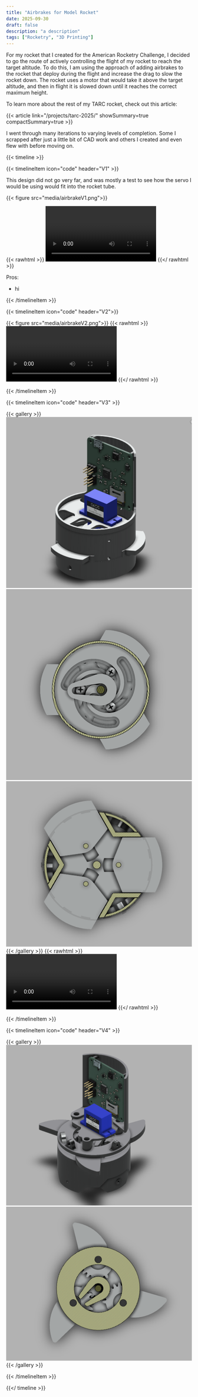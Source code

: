 ```yaml
---
title: "Airbrakes for Model Rocket"
date: 2025-09-30
draft: false
description: "a description"
tags: ["Rocketry", "3D Printing"]
---
```


For my rocket that I created for the American Rocketry Challenge, I decided to go the route of actively controlling the flight of my rocket to reach the target altitude. To do this, I am using the approach of adding airbrakes to the rocket that deploy during the flight and increase the drag to slow the rocket down. The rocket uses a motor that would take it above the target altitude, and then in flight it is slowed down until it reaches the correct maximum height.

To learn more about the rest of my TARC rocket, check out this article:

{{< article link="/projects/tarc-2025/" showSummary=true compactSummary=true >}}

I went through many iterations to varying levels of completion. Some I scrapped after just a little bit of CAD work and others I created and even flew with before moving on.


{{< timeline >}}

{{< timelineItem icon="code" header="V1"  >}}

This design did not go very far, and was mostly a test to see how the servo I would be using would fit into the rocket tube.

{{< figure src="media/airbrakeV1.png">}}

{{< rawhtml >}}
<video controls>
  <source src="media/AirbrakeV1.mp4" type="video/mp4">
</video>
{{</ rawhtml >}}

Pros:
- hi

{{< /timelineItem >}}

{{< timelineItem icon="code" header="V2">}}

{{< figure src="media/airbrakeV2.png">}}
{{< rawhtml >}}
<video controls>
  <source src="media/AirbrakeV2.mp4" type="video/mp4">
</video>
{{</ rawhtml >}}

{{< /timelineItem >}}

{{< timelineItem icon="code" header="V3" >}}

{{< gallery >}}
  <img src="media/airbrakeV3-1.png" class="grid-w50" />
  <img src="media/airbrakeV3-2.png" class="grid-w50" />
  <img src="media/airbrakeV3-3.png" class="grid-w50" />
{{< /gallery >}}
{{< rawhtml >}}
<video controls>
  <source src="media/AirbrakeV3.mp4" type="video/mp4">
</video>
{{</ rawhtml >}}

{{< /timelineItem >}}

{{< timelineItem icon="code" header="V4" >}}

{{< gallery >}}
  <img src="media/airbrakeV4-1.png" class="grid-w50" />
  <img src="media/airbrakeV4-2.png" class="grid-w50" />
{{< /gallery >}}

{{< /timelineItem >}}

{{</ timeline >}}